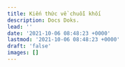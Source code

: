 ```yaml
---
title: Kiến thức về chuỗi khối
description: Docs Doks.
lead: ''
date: '2021-10-06 08:48:23 +0000'
lastmod: '2021-10-06 08:48:23 +0000'
draft: 'false'
images: []
---
```

